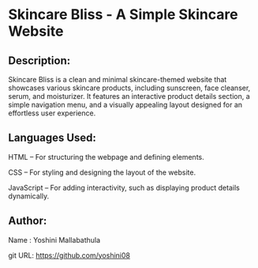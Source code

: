 # Skincare Bliss - A Simple Skincare Website

## Description:

Skincare Bliss is a clean and minimal skincare-themed website that showcases various skincare products, including sunscreen, face cleanser, serum, and moisturizer. It features an interactive product details section, a simple navigation menu, and a visually appealing layout designed for an effortless user experience.

## Languages Used:

HTML – For structuring the webpage and defining elements.

CSS – For styling and designing the layout of the website.

JavaScript – For adding interactivity, such as displaying product details dynamically.

## Author:

Name : Yoshini Mallabathula

git URL: https://github.com/yoshini08








